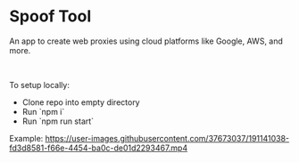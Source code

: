 <h1>Spoof Tool</h1>

An app to create web proxies using cloud platforms like Google, AWS, and more.

<br>

<p>To setup locally:</p>
<ul>
  <li>Clone repo into empty directory</li>
  <li>Run `npm i`</li>
  <li>Run `npm run start`</li>
</ul>

Example:
https://user-images.githubusercontent.com/37673037/191141038-fd3d8581-f66e-4454-ba0c-de01d2293467.mp4

